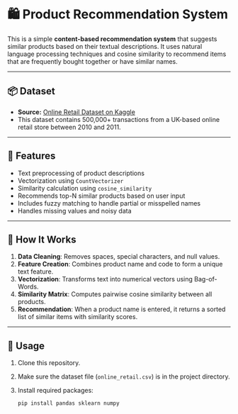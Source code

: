# 🛍️ Product Recommendation System

This is a simple **content-based recommendation system** that suggests similar products based on their textual descriptions. It uses natural language processing techniques and cosine similarity to recommend items that are frequently bought together or have similar names.

---

## 📦 Dataset

- **Source:** [Online Retail Dataset on Kaggle](https://www.kaggle.com/datasets/ulrikthygepedersen/online-retail-dataset/data)
- This dataset contains 500,000+ transactions from a UK-based online retail store between 2010 and 2011.

---

## 🔧 Features

- Text preprocessing of product descriptions  
- Vectorization using `CountVectorizer`  
- Similarity calculation using `cosine_similarity`  
- Recommends top-N similar products based on user input  
- Includes fuzzy matching to handle partial or misspelled names  
- Handles missing values and noisy data

---

## 🧠 How It Works

1. **Data Cleaning**: Removes spaces, special characters, and null values.
2. **Feature Creation**: Combines product name and code to form a unique text feature.
3. **Vectorization**: Transforms text into numerical vectors using Bag-of-Words.
4. **Similarity Matrix**: Computes pairwise cosine similarity between all products.
5. **Recommendation**: When a product name is entered, it returns a sorted list of similar items with similarity scores.

---

## 🚀 Usage

1. Clone this repository.
2. Make sure the dataset file (`online_retail.csv`) is in the project directory.
3. Install required packages:

   ```bash
   pip install pandas sklearn numpy
